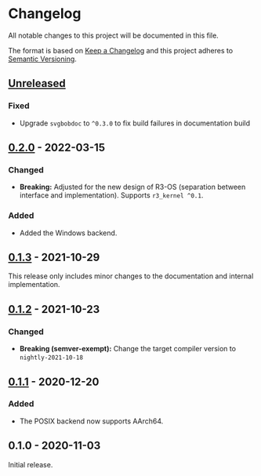 # Changelog

All notable changes to this project will be documented in this file.

The format is based on [Keep a Changelog](http://keepachangelog.com/en/1.0.0/)
and this project adheres to [Semantic Versioning](http://semver.org/spec/v2.0.0.html).

## [Unreleased]

### Fixed

- Upgrade `svgbobdoc` to `^0.3.0` to fix build failures in documentation build

## [0.2.0] - 2022-03-15

### Changed

- **Breaking:** Adjusted for the new design of R3-OS (separation between interface and implementation). Supports `r3_kernel ^0.1`.

### Added

- Added the Windows backend.

## [0.1.3] - 2021-10-29

This release only includes minor changes to the documentation and internal implementation.

## [0.1.2] - 2021-10-23

### Changed

- **Breaking (semver-exempt):** Change the target compiler version to `nightly-2021-10-18`

## [0.1.1] - 2020-12-20

### Added

- The POSIX backend now supports AArch64.

## 0.1.0 - 2020-11-03

Initial release.

[Unreleased]: https://github.com/r3-os/r3/compare/r3_port_std@0.2.0...HEAD
[0.2.0]: https://github.com/r3-os/r3/compare/r3_port_std@0.1.3...r3_port_std@0.2.0
[0.1.3]: https://github.com/r3-os/r3/compare/r3_port_std@0.1.2...r3_port_std@0.1.3
[0.1.2]: https://github.com/r3-os/r3/compare/r3_port_std@0.1.1...r3_port_std@0.1.2
[0.1.1]: https://github.com/r3-os/r3/compare/r3_port_std@0.1.0...r3_port_std@0.1.1

